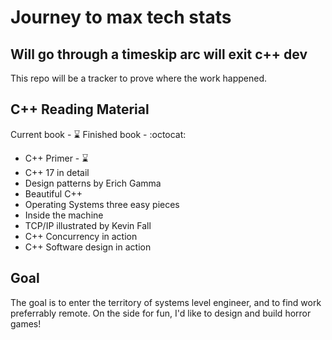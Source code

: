 # Journey to max tech stats

## Will go through a timeskip arc will exit c++ dev

This repo will be a tracker to prove where the work happened.

## C++ Reading Material 
Current book - :hourglass:
Finished book - :octocat:
* C++ Primer - :hourglass:
* C++ 17 in detail
* Design patterns by Erich Gamma
* Beautiful C++
* Operating Systems three easy pieces
* Inside the machine
* TCP/IP illustrated by Kevin Fall
* C++ Concurrency in action
* C++ Software design in action

## Goal
The goal is to enter the territory of systems level engineer, and to find work
preferrably remote. On the side for fun, I'd like to design and build horror
games!
